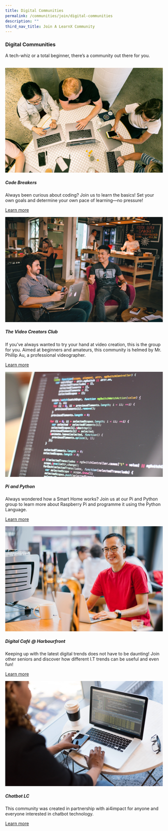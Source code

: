 ```yaml
---
title: Digital Communities
permalink: /communities/join/digital-communities
description: ""
third_nav_title: Join A LearnX Community
---
```

### **Digital Communities**

A tech-whiz or a total beginner, there’s a community out there for you.

<br>
<div class="row is-multiline">
  <div class="col is-half-tablet padding--bottom--lg">
    <img src="/images/learning-communities/digital/LC-Digital-Stockimage-04.jpg" alt="Code Breakers">
    <div class="margin--top--lg">
      <h5 class="margin--top--sm margin--bottom--sm"><b>Code Breakers</b></h5>
      <p class="margin--top--sm margin--bottom--sm">Always been curious about coding? Join us to learn the basics! 
Set your own goals and determine your own pace of learning—no pressure! </p>
      <p class="margin--top--sm margin--bottom--sm"><a href="#">Learn more</a></p>
    </div>
  </div>
  <div class="col is-half-tablet padding--bottom--lg">
    <img src="/images/learning-communities/digital/LC-Digital-Stockimage-06.jpg" alt="The Video Creators Club">
    <div class="margin--top--lg">
      <h5 class="margin--top--sm margin--bottom--sm"><b>The Video Creators Club</b></h5>
      <p class="margin--top--sm margin--bottom--sm">If you’ve always wanted to try your hand at video creation, this is the group for you. Aimed at beginners and amateurs, this community is helmed by Mr. Phillip Au, a professional videographer.</p>
      <p class="margin--top--sm margin--bottom--sm"><a href="#">Learn more</a></p>
    </div>
  </div>
<div class="col is-half-tablet padding--bottom--lg">
    <img src="/images/learning-communities/digital/LC-Digital-Stockimage-07.jpg" alt="Pi and Python">
    <div class="margin--top--lg">
      <h5 class="margin--top--sm margin--bottom--sm"><b>Pi and Python</b></h5>
      <p class="margin--top--sm margin--bottom--sm">Always wondered how a Smart Home works? Join us at our Pi and Python group to learn more about Raspberry Pi and programme it using the Python Language.</p>
      <p class="margin--top--sm margin--bottom--sm"><a href="#">Learn more</a></p>
    </div>
  </div>
<div class="col is-half-tablet padding--bottom--lg">
    <img src="/images/learning-communities/digital/LC-Digital-Stockimage-05.jpg" alt="Digital Café @ Harbourfront">
    <div class="margin--top--lg">
      <h5 class="margin--top--sm margin--bottom--sm"><b>Digital Café @ Harbourfront</b></h5>
      <p class="margin--top--sm margin--bottom--sm">Keeping up with the latest digital trends does not have to be daunting! Join other seniors and discover how different I.T trends can be useful and even fun! </p>
      <p class="margin--top--sm margin--bottom--sm"><a href="#">Learn more</a></p>
    </div>
  </div>
<div class="col is-half-tablet padding--bottom--lg">
    <img src="/images/learning-communities/digital/LC-Digital-Stockimage-01.jpg" alt="Chatbot LC">
    <div class="margin--top--lg">
      <h5 class="margin--top--sm margin--bottom--sm"><b>Chatbot LC</b></h5>
      <p class="margin--top--sm margin--bottom--sm">This community was created in partnership with ai4impact for anyone and everyone interested in chatbot technology.</p>
      <p class="margin--top--sm margin--bottom--sm"><a href="#">Learn more</a></p>
    </div>
  </div>

</div>